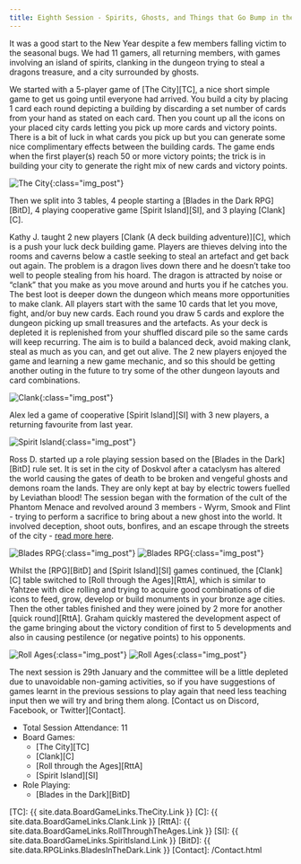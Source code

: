 ```yaml
---
title: Eighth Session - Spirits, Ghosts, and Things that Go Bump in the Dungeon
---
```


It was a good start to the New Year despite a few members falling victim to the seasonal bugs.
We had 11 gamers, all returning members, with games involving an island of spirits, clanking in the dungeon trying to steal a dragons treasure, and a city surrounded by ghosts.

We started with a 5-player game of [The City][TC], a nice short simple game to get us going until everyone had arrived.
You build a city by placing 1 card each round depicting a building by discarding a set number of cards from your hand as stated on each card.
Then you count up all the icons on your placed city cards letting you pick up more cards and victory points.
There is a bit of luck in what cards you pick up but you can generate some nice complimentary effects between the building cards.
The game ends when the first player(s) reach 50 or more victory points; the trick is in building your city to generate the right mix of new cards and victory points.

![The City](/images/posts/2020_01_15/the_city_01.jpg "The City - example end game city"){:class="img_post"}

Then we split into 3 tables, 4 people starting a [Blades in the Dark RPG][BitD], 4 playing cooperative game [Spirit Island][SI], and 3 playing [Clank][C].

Kathy J. taught 2 new players [Clank (A deck building adventure)][C], which is a push your luck deck building game.
Players are thieves delving into the rooms and caverns below a castle seeking to steal an artefact and get back out again.
The problem is a dragon lives down there and he doesn’t take too well to people stealing from his hoard.
The dragon is attracted by noise or “clank” that you make as you move around and hurts you if he catches you.
The best loot is deeper down the dungeon which means more opportunities to make clank.
All players start with the same 10 cards that let you move, fight, and/or buy new cards.
Each round you draw 5 cards and explore the dungeon picking up small treasures and the artefacts.
As your deck is depleted it is replenished from your shuffled discard pile so the same cards will keep recurring.
The aim is to build a balanced deck, avoid making clank, steal as much as you can, and get out alive.
The 2 new players enjoyed the game and learning a new game mechanic, and so this should be getting another outing in the future to try some of the other dungeon layouts and card combinations.

![Clank](/images/posts/2020_01_15/clank_01.jpg "Clank - example game in progress"){:class="img_post"}

Alex led a game of cooperative [Spirit Island][SI] with 3 new players, a returning favourite from last year.

![Spirit Island](/images/posts/2020_01_15/SpiritIsland01.jpg "Spirit Island - keeping back the darkness"){:class="img_post"}

Ross D. started up a role playing session based on the [Blades in the Dark][BitD] rule set.
It is set in the city of Doskvol after a cataclysm has altered the world causing the gates of death to be broken and vengeful ghosts and demons roam the lands.
They are only kept at bay by electric towers fuelled by Leviathan blood!
The session began with the formation of the cult of the Phantom Menace and revolved around 3 members - Wyrm, Smook and Flint - trying to perform a sacrifice to bring about a new ghost into the world. It involved deception, shoot outs, bonfires, and an escape through the streets of the city - [read more here](/Sessions/2020-blades-campaign.html#session-15th-jan---sacrifice).

![Blades RPG](/images/posts/2020_01_15/Blades01.jpg "Blades RPG - the players deep in difficulties"){:class="img_post"}
![Blades RPG](/images/posts/2020_01_15/Blades02.jpg "Blades RPG - the time tracking and scene situation"){:class="img_post"}

Whilst the [RPG][BitD] and [Spirit Island][SI] games continued, the [Clank][C] table switched to [Roll through the Ages][RttA], which is similar to Yahtzee with dice rolling and trying to acquire good combinations of die icons to feed, grow, develop or build monuments in your bronze age cities.
Then the other tables finished and they were joined by 2 more for another [quick round][RttA].
Graham quickly mastered the development aspect of the game bringing about the victory condition of first to 5 developments and also in causing pestilence (or negative points) to his opponents.

![Roll Ages](/images/posts/2020_01_15/RollAges01.jpg "Roll through the Ages - first game"){:class="img_post"}
![Roll Ages](/images/posts/2020_01_15/RollAges02.jpg "Roll through the Ages - second game"){:class="img_post"}

The next session is 29th January and the committee will be a little depleted due to unavoidable non-gaming activities, so if you have suggestions of games learnt in the previous sessions to play again that need less teaching input then we will try and bring them along.
[Contact us on Discord, Facebook, or Twitter][Contact].


* Total Session Attendance: 11
* Board Games:
    * [The City][TC]
    * [Clank][C]
    * [Roll through the Ages][RttA]
    * [Spirit Island][SI]
* Role Playing:
    * [Blades in the Dark][BitD]

[TC]: {{ site.data.BoardGameLinks.TheCity.Link }}
[C]: {{ site.data.BoardGameLinks.Clank.Link }}
[RttA]: {{ site.data.BoardGameLinks.RollThroughTheAges.Link }}
[SI]: {{ site.data.BoardGameLinks.SpiritIsland.Link }}
[BitD]: {{ site.data.RPGLinks.BladesInTheDark.Link }}
[Contact]: /Contact.html
